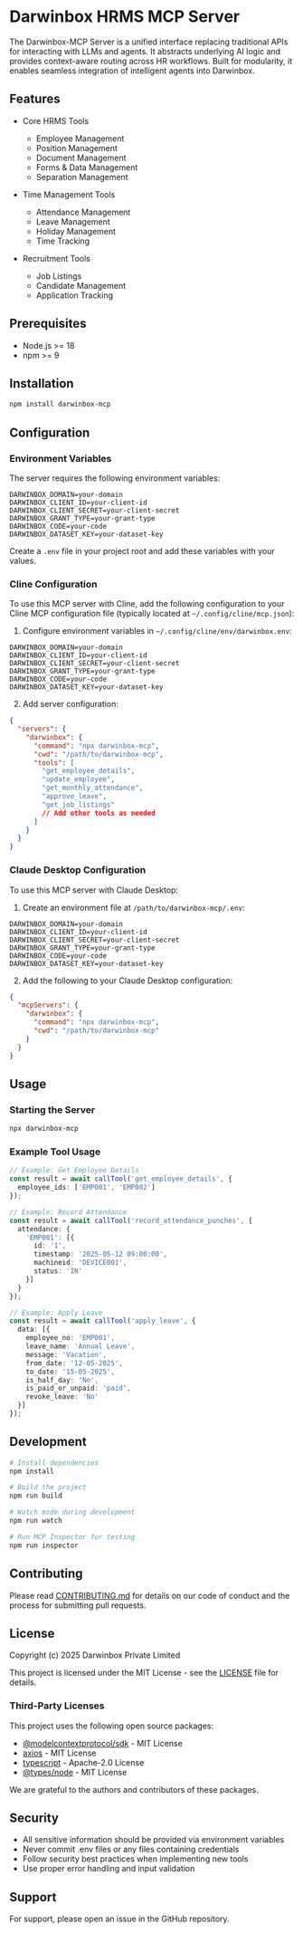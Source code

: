 # Darwinbox HRMS MCP Server

The Darwinbox-MCP Server is a unified interface replacing traditional APIs for interacting with LLMs and agents. It abstracts underlying AI logic and provides context-aware routing across HR workflows. Built for modularity, it enables seamless integration of intelligent agents into Darwinbox.

## Features

- Core HRMS Tools
  - Employee Management
  - Position Management
  - Document Management
  - Forms & Data Management
  - Separation Management

- Time Management Tools
  - Attendance Management
  - Leave Management
  - Holiday Management
  - Time Tracking

- Recruitment Tools
  - Job Listings
  - Candidate Management
  - Application Tracking

## Prerequisites

- Node.js >= 18
- npm >= 9

## Installation

```bash
npm install darwinbox-mcp
```

## Configuration

### Environment Variables

The server requires the following environment variables:

```env
DARWINBOX_DOMAIN=your-domain
DARWINBOX_CLIENT_ID=your-client-id
DARWINBOX_CLIENT_SECRET=your-client-secret
DARWINBOX_GRANT_TYPE=your-grant-type
DARWINBOX_CODE=your-code
DARWINBOX_DATASET_KEY=your-dataset-key
```

Create a `.env` file in your project root and add these variables with your values.

### Cline Configuration

To use this MCP server with Cline, add the following configuration to your Cline MCP configuration file (typically located at `~/.config/cline/mcp.json`):

1. Configure environment variables in `~/.config/cline/env/darwinbox.env`:
```env
DARWINBOX_DOMAIN=your-domain
DARWINBOX_CLIENT_ID=your-client-id
DARWINBOX_CLIENT_SECRET=your-client-secret
DARWINBOX_GRANT_TYPE=your-grant-type
DARWINBOX_CODE=your-code
DARWINBOX_DATASET_KEY=your-dataset-key
```

2. Add server configuration:

```json
{
  "servers": {
    "darwinbox": {
      "command": "npx darwinbox-mcp",
      "cwd": "/path/to/darwinbox-mcp",
      "tools": [
        "get_employee_details",
        "update_employee",
        "get_monthly_attendance",
        "approve_leave",
        "get_job_listings"
        // Add other tools as needed
      ]
    }
  }
}
```

### Claude Desktop Configuration

To use this MCP server with Claude Desktop:

1. Create an environment file at `/path/to/darwinbox-mcp/.env`:
```env
DARWINBOX_DOMAIN=your-domain
DARWINBOX_CLIENT_ID=your-client-id
DARWINBOX_CLIENT_SECRET=your-client-secret
DARWINBOX_GRANT_TYPE=your-grant-type
DARWINBOX_CODE=your-code
DARWINBOX_DATASET_KEY=your-dataset-key
```

2. Add the following to your Claude Desktop configuration:

```json
{
  "mcpServers": {
    "darwinbox": {
      "command": "npx darwinbox-mcp",
      "cwd": "/path/to/darwinbox-mcp"
    }
  }
}
```

## Usage

### Starting the Server

```bash
npx darwinbox-mcp
```

### Example Tool Usage

```typescript
// Example: Get Employee Details
const result = await callTool('get_employee_details', {
  employee_ids: ['EMP001', 'EMP002']
});

// Example: Record Attendance
const result = await callTool('record_attendance_punches', {
  attendance: {
    'EMP001': [{
      id: '1',
      timestamp: '2025-05-12 09:00:00',
      machineid: 'DEVICE001',
      status: 'IN'
    }]
  }
});

// Example: Apply Leave
const result = await callTool('apply_leave', {
  data: [{
    employee_no: 'EMP001',
    leave_name: 'Annual Leave',
    message: 'Vacation',
    from_date: '12-05-2025',
    to_date: '15-05-2025',
    is_half_day: 'No',
    is_paid_or_unpaid: 'paid',
    revoke_leave: 'No'
  }]
});
```

## Development

```bash
# Install dependencies
npm install

# Build the project
npm run build

# Watch mode during development
npm run watch

# Run MCP Inspector for testing
npm run inspector
```

## Contributing

Please read [CONTRIBUTING.md](CONTRIBUTING.md) for details on our code of conduct and the process for submitting pull requests.

## License

Copyright (c) 2025 Darwinbox Private Limited

This project is licensed under the MIT License - see the [LICENSE](LICENSE) file for details.

### Third-Party Licenses

This project uses the following open source packages:

- [@modelcontextprotocol/sdk](https://github.com/modelcontextprotocol/sdk) - MIT License
- [axios](https://github.com/axios/axios) - MIT License
- [typescript](https://github.com/microsoft/TypeScript) - Apache-2.0 License
- [@types/node](https://github.com/DefinitelyTyped/DefinitelyTyped) - MIT License

We are grateful to the authors and contributors of these packages.

## Security

- All sensitive information should be provided via environment variables
- Never commit .env files or any files containing credentials
- Follow security best practices when implementing new tools
- Use proper error handling and input validation

## Support

For support, please open an issue in the GitHub repository.
